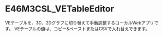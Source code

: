 # E46M3CSL_VETableEditor

VEテーブルを、3D、2Dグラフに切り替えて手動調整するローカルWebアプリです。
VEテーブルの値は、コピー&ペーストまたはCSVで入れ替えできます。
